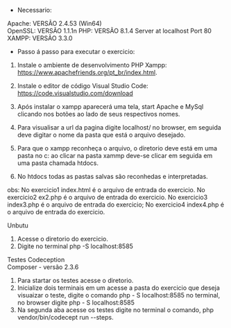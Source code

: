 
* Necessario:

Apache: VERSÃO
2.4.53 
(Win64)  
OpenSSL: VERSÃO
1.1.1n 
PHP: VERSÃO 
8.1.4 Server at localhost Port 80
XAMPP: VERSÃO
3.3.0

* Passo á passo para  executar o exercicio:

1. Instale o ambiente de desenvolvimento PHP Xampp: https://www.apachefriends.org/pt_br/index.html.

2. Instale o editor de código Visual Studio Code: https://code.visualstudio.com/download

3. Após instalar o xampp aparecerá uma tela, start Apache e MySql clicando nos botões ao lado de seus respectivos nomes.

4. Para visualisar a url da pagina digite localhost/ no browser, em seguida deve digitar o nome da pasta que está o arquivo desejado.

5. Para que o xampp reconheça o arquivo, o diretorio deve está em uma pasta no c: ao clicar na pasta xammp deve-se clicar em seguida em uma pasta chamada htdocs.

6. No htdocs todas as pastas salvas são reconhedas e interpretadas.


obs: No exercicio1 index.html é o arquivo de entrada do exercicio.
     No exercicio2 ex2.php é o arquivo de entrada do exercicio.
     No exercicio3 index3.php é o arquivo de entrada do exercicio;
     No exercicio4 index4.php é o arquivo de entrada do exercicio.

Unbutu
1. Acesse o diretorio do exercicio.
2. Digite no terminal php -S localhost:8585

Testes 
Codeception  
Composer - versão 2.3.6

1. Para startar os testes acesse o diretorio.
2. Inicialize dois terminais em um acesse a pasta do exercicio que deseja visuaizar o teste, digite o comando php - S localhost:8585 no terminal, no browser digite php - S localhost:8585
3. Na segunda aba acesse os testes digite no terminal o comando, php vendor/bin/codecept run --steps.
